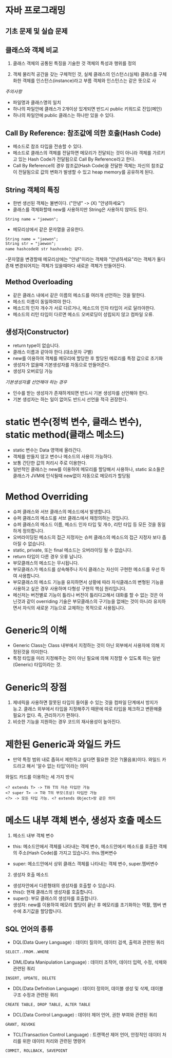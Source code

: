# 자바 프로그래밍
## 기초 문제 및 실습 문제

## 클래스와 객체 비교

1. 클래스
   객체의 공통된 특징을 기술한 것
   객체의 특성과 행위를 정의

2. 객체
   물리적 공간을 갖는 구체적인 것, 실체
   클래스의 인스턴스(실체)
   클래스를 구체화한 객체를 인스턴스(instance)라고 부름
   객체와 인스턴스는 같은 뜻으로 사

*주의사항*
- 파일명과 클래스명의 일치
- 하나의 파일안에 클래스가 2개이상 있게되면 반드시 public 키워드로 진입(메인)
- 하나의 파일안에 public 클래스는 하나만 있을 수 있다.


## Call By Reference: 참조값에 의한 호출(Hash Code)

- 메소드로 참조 타입을 전송할 수 있다.
- 메소드로 클래스의 객체를 전달하면 메모리가 전달되는 것이 아니라
 객체를 가르키고 있는 Hash Code가 전달됨으로 Call By Reference라고 한다.
- Call By Reference의 경우 참조값(Hash Code)을 전달한 객체는 자신의 참조값이
 전달됨으로 값의 변화가 발생할 수 있고 heap memory를 공유하게 된다.


## String 객체의 특징

- 한번 생선된 객체는 불변이다. ("안녕" -> (X) "안녕하세요")
- 클래스를 객체화할때 new를 사용하지만 String은 사용하지 않아도 된다.
``` 
String name = "jaewon";
```
- 메모리상에서 같은 문자열을 공유한다.
```
String name = "jaewon";
String str = "jaewon";
name hashcode와 str hashcode는 같다.
```
-문자열을 변경할때
 메모리상에는 "안녕"이라는 객체와 "안녕하세요"라는 객체가 둘다 존재
 변경되어지는 객체가 있을때마다 새로운 객체가 만들어진다.

## Method Overloading

- 같은 클래스 내에서 같은 이름의 메소드를 여러개 선언하는 것을 말한다.
- 메소드 이름이 동일하여야 한다.
- 메소드의 인자 개수가 서로 다르거나, 메소드의 인자 타입이 서로 달라야한다.
- 메소드의 리턴 타입이 다르면 메소드 오버로딩이 성립되지 않고 컴파일 오류.

## 생성자(Constructor)

- return type이 없습니다.
- 클래스 이름과 같아야 한다.(대소문자 구별)
- new를 이용하여 객체를 메모리에 할당한 후 할당된 메로리를 특정 값으로 초기화
- 생성자가 없을때 기본생성자를 자동으로 만들어준다.
- 생성자 오버로딩 가능


*기본생성자를 선언해야 하는 경우*

- 인수를 받는 생성자가 존재하게되면 반드시 기본 생성자를 선언해야 한다.
- 기본 생성자는 하는 일이 없어도 반드시 선언을 적극 권장한다.


# static 변수(정벅 변수, 클래스 변수), static method(클래스 메소드)

- static 변수는 Data 영역에 올라간다.
- 객체를 만들지 않고 변수나 메소드의 사용이 가능하다.
- 보통 간단한 값의 처리시 주로 이용한다.
- 일반적인 클래스는 new를 이용하여 메모리를 할당해서 사용하나,
  static 요소들은 클래스가 JVM에 인식될때 new없이 자동으로 메모리가 할당됨

# Method Overriding

- 슈퍼 클래스와 서브 클래스의 메소드에서 발생합니다.
- 슈퍼 클래스의 메소드를 서브 클래스에서 재정의하는 것입니다.
- 슈퍼 클래스의 메소드 이름, 메소드 인자 타입 및 개수, 리턴 타입 등 모든 것을 동일하게 정의합니다.
- 오버라이딩된 메소드의 접근 지정자는 슈퍼 클래스의 메소드의 접근 지정자 보다 좁아질 수 없습니다.
- static, private, 또는 final 메소드는 오버라이딩 될 수 없습니다.
- return 타입이 다른 경우 오류 납니다.
- 부모클래스의 메소드는 무시됩니다.
- 부모클래스가 메소드를 상속해주나 자식 클래스는 자신이 구현한 메소드를 우선 하여 사용합니다.
- 부모클래스의 메소드 기능을 유지하면서 상황에 따라 자식클래스의 변형된 기능을 사용하고 싶은 경우 사용하며 다형성 구현의 핵심 원리입니다.
- 메신저는 버전별로 기능이 틀리나 버전이 틀리다고해서 대화를 할 수 없는 것은 아닌것과 같이 overriding 기술은 부모클래스의 구기능을 없애는 것이 아니라 유지하면서 자식의 새로운 기능으로 교체하는 목적으로 사용됩니다.


# Generic의 이해

- Generic Class는 Class 내부에서 지정하는 것이 아닌 외부에서 사용자에 의해 지정된것을 의미한다.
- 특정 타입을 미리 지정해주는 것이 아닌 필요에 의해 지정할 수 있도록 하는 일반(Generic) 타입이라는 것.

# Generic의 장점
1. 제네릭을 사용하면 잘못된 타입이 들어올 수 있는 것을 컴파일 단계에서 방지가능.2. 클래스 외부에서 타입을 지정해주기 때문에 따로 타입을 체크하고 변환해줄 필요가 없다. 즉, 관리하기가 편하다.
3. 비슷한 기능을 지원하는 경우 코드의 재사용성이 높아진다.

# 제한된 Generic과 와일드 카드
- 만약 특정 범위 내로 좁혀서 제한하고 싶다면 필요한 것은 ?(물음표)이다. 와일드 카드라고 해서 '알수 없는 타입'이라는 의미

와일드 카드를 이용하는 세 가지 방식
```
<? extends T> -> T와 T의 자손 타입만 가능
<? super T> -> T와 T의 부모(조상) 타입만 가능
<?> -> 모든 타입 가능. <? extends Object>랑 같은 의미
```

# 메소드 내부 객체 변수, 생성자 호출 메소드
1. 메소드 내부 객체 변수

- this: 메소드안에서 객체를 나타내는 객체 변수, 메소드안에서 메소드를 호출한 객체의 주소(Hash Code)를 가지고 있습니다. this.멤버변수

- super: 메소드안에서 상위 클래스 객체를 나타내는 객체 변수, super.멤버변수

2. 생성자 호출 메소드
- 생성자안에서 다른형태의 생성자를 호출할 수 있습니다.
- this(): 현재 클래스의 생성자를 호출합니다.
- super(): 부모 클래스의 생성자를 호출합니다.
- 생성자: new를 이용하여 메모리 할당이 끝난 후 메모리를 초기화하는 역활, 멤버 변수에 초기값을 할당합니다.

## SQL 언어의 종류
- DQL(Data Query Language) : 데이터 질의어, 데이터 검색, 출력과 관련된 쿼리
```
SELECT..FROM..WHERE
```
- DML(Data Manipulation Language) : 데이터 조작어, 데이터 입력, 수정, 삭제와 관련된 쿼리
```
INSERT, UPDATE, DELETE
```
- DDL(Data Definition Language) : 데이터 정의어, 데이블 생성 및 삭제, 데이블 구조 수정과 관련된 쿼리
```
CREATE TABLE, DROP TABLE, ALTER TABLE
```
- DCL(Data Control Language) : 데이터 제어 언어, 권한 부여와 관련된 쿼리
```
GRANT, REVOKE
```
- TCL(Transaction Control Language) : 트랜잭션 제어 언어, 안정적인 데이터 처리를 위한 데이터 처리와 관련된 명령어
```
COMMIT, ROLLBACK, SAVEPOINT
```



